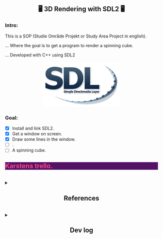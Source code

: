 <h2 align="center">
🖥 3D Rendering with SDL2 🖥
</h2>

### Intro:
This is a SOP (Studie Område Projekt or Study Area Project in english).

...
Where the goal is to get a program to render a spinning cube.

... Developed with C++ using SDL2


<div align="center">
<img src="./res/SDL2.png" alt="SDL2 logo image">
</div>

### Goal:
- [x] Install and link SDL2.
- [x] Get a window on screen.
- [X] Draw some lines in the window.
- [ ] .
- [ ] A spinning cube.

<div style="background-color: #541365; color: #ff4785">
<h2>Karstens trello.</h2>
</div>

<br>
<details>
<summary><h2 align="center">References</h2></summary>
<br>
<h4>
<a href="https://gamefromscratch.com/vcpkg-cpp-easy-mode-step-by-step-tutorial/">
SDL2 installation guide using vcpkg
</a>
</h4>
</details>

<br>
<details>
<summary><h2 align="center">Dev log</h2></summary>

<br>
<details>
<summary><h3><b>16/Aug 2021</b></h3></summary>
<h4>I got a window with a different color than white or black on the screen. and made some changes the directories. </h4>

<div align="center">
<img src="./res/DevPic/SDL2_WindowWColor.png" alt="First window with color.">
</div>

<h4>Here is the current file tree: </h4>
<pre>
Repo
│   .gitignore
│   CMakeLists.txt
│   main.cpp
│   README.md
│
├───.vscode
│       launch.json
│       settings.json
│
├───res
│   │   SDL2.png
│   │
│   └───DevPic
│           SDL2_WindowWColor.png
│
└───src
    │   CMakeLists.txt
    │
    └───render
        └───window
                win.cpp
                win.h
</pre>
</details>

<!--
<br>
<details>
<summary><h3><b>DATE/MONTH 2021</b></h3></summary>
<h4>TEXT... </h4>

<div align="center">
<img src="PICTURE" alt="ALTTEXT">
</div>

<h4>Here is the current file tree: </h4>
<pre>
tree /t
in the bash terminal in the root directory. 
</pre>
</details>
-->

</details>

